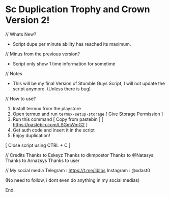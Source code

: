 # Sc Duplication Trophy and Crown Version 2!

// Whats New?
- Script dupe per minute ability has reached its maximum.

// Minus from the previous version?
- Script only show 1 time information for sometime

// Notes
- This will be my final Version of Stumble Guys Script, I will not update the script anymore.
(Unless there is bug)


// How to use?

1. Install termux from the playstore
2. Open termux and run `termux-setup-storage` [ Give Storage Permission ]
3. Run this command [ Copy from pastebin ]
  [ https://pastebin.com/LSGmWmG2 ]
4. Get auth code and insert it in the script
5. Enjoy duplication!

[ Close script using CTRL + C ]

// Credits
Thanks to Eskeyz
Thanks to dkmpostor
Thanks to @Natasya
Thanks to Arnazsys
Thanks to user

// My social media
Telegram : https://t.me/liblbs
Instagram : @xdast0

(No need to follow, i dont even do anything in my social medias)

End.
